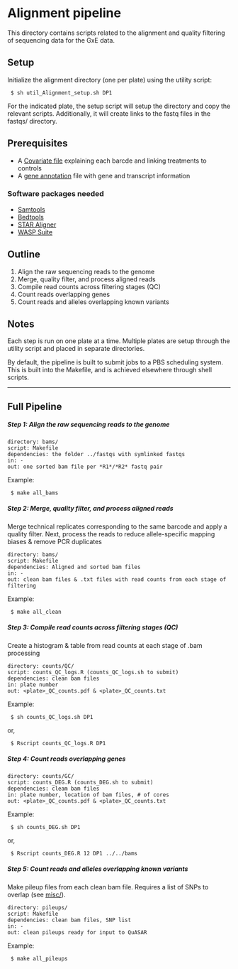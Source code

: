 
Alignment pipeline
===================
This directory contains scripts related to the alignment and quality filtering of sequencing data for the GxE data.

## Setup
Initialize the alignment directory (one per plate) using the utility script:
```
 $ sh util_Alignment_setup.sh DP1
```
For the indicated plate, the setup script will setup the directory and copy the relevant scripts. Additionally, it will create links to the fastq files in the fastqs/ directory.


## Prerequisites
* A [Covariate file](../misc/) explaining each barcde and linking treatments to controls
* A [gene annotation](../misc/) file with gene and transcript information

### Software packages needed
* [Samtools](http://www.htslib.org/)
* [Bedtools](http://bedtools.readthedocs.org/en/latest/)
* [STAR Aligner](https://github.com/alexdobin/STAR)
* [WASP Suite](https://github.com/bmvdgeijn/WASP)

## Outline
1. Align the raw sequencing reads to the genome
2. Merge, quality filter, and process aligned reads
3. Compile read counts across filtering stages (QC)
4. Count reads overlapping genes
5. Count reads and alleles overlapping known variants

## Notes
Each step is run on one plate at a time. Multiple plates are setup through the utility script and placed in separate directories.

By default, the pipeline is built to submit jobs to a PBS scheduling system. This is built into the Makefile, and is achieved elsewhere through shell scripts.

---
## Full Pipeline
##### Step 1: Align the raw sequencing reads to the genome

```
directory: bams/
script: Makefile
dependencies: the folder ../fastqs with symlinked fastqs
in: -
out: one sorted bam file per *R1*/*R2* fastq pair
```

Example:
```
 $ make all_bams
```

##### Step 2: Merge, quality filter, and process aligned reads
Merge technical replicates corresponding to the same barcode and apply a quality filter. Next, process the reads to reduce allele-specific mapping biases & remove PCR duplicates

```
directory: bams/
script: Makefile
dependencies: Aligned and sorted bam files
in: -
out: clean bam files & .txt files with read counts from each stage of filtering
```

Example:
```
 $ make all_clean
```

##### Step 3: Compile read counts across filtering stages (QC)
Create a histogram & table from read counts at each stage of .bam processing

```
directory: counts/QC/
script: counts_QC_logs.R (counts_QC_logs.sh to submit)
dependencies: clean bam files
in: plate number
out: <plate>_QC_counts.pdf & <plate>_QC_counts.txt
```

Example:
```
 $ sh counts_QC_logs.sh DP1
```
or,
```
 $ Rscript counts_QC_logs.R DP1
```

##### Step 4: Count reads overlapping genes
```
directory: counts/GC/
script: counts_DEG.R (counts_DEG.sh to submit)
dependencies: cleam bam files
in: plate number, location of bam files, # of cores
out: <plate>_QC_counts.pdf & <plate>_QC_counts.txt
```

Example:
```
 $ sh counts_DEG.sh DP1
```
or,
```
 $ Rscript counts_DEG.R 12 DP1 ../../bams
```

##### Step 5: Count reads and alleles overlapping known variants
Make pileup files from each clean bam file. Requires a list of SNPs to overlap (see [misc/](./misc/)).

``` 
directory: pileups/ 
script: Makefile
dependencies: clean bam files, SNP list
in: - 
out: clean pileups ready for input to QuASAR
```

Example:
```
 $ make all_pileups
```

